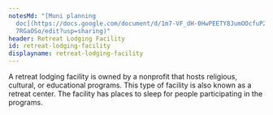 ```yaml
---
notesMd: "[Muni planning
  doc](https://docs.google.com/document/d/1m7-VF_dH-0HwPEETY8JumOOcfuP2LrHJXT8I\
  7RGaOSo/edit?usp=sharing)"
header: Retreat Lodging Facility
id: retreat-lodging-facility
displayname: retreat-lodging-facility
---
```


A retreat lodging facility is owned by a nonprofit that hosts religious, cultural, or educational programs. This type of facility is also known as a retreat center. The facility has places to sleep for people participating in the programs.
